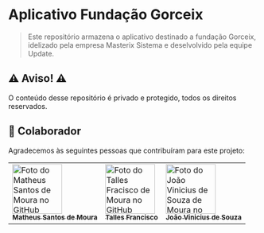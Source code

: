 # Aplicativo Fundação Gorceix

> Este repositório armazena o aplicativo destinado a fundação Gorceix, idelizado pela empresa Masterix Sistema e deselvolvido pela equipe Update.



## :warning: Aviso! :warning: 

O conteúdo desse repositório é privado e protegido, todos os direitos reservados.



## 🤝 Colaborador

Agradecemos às seguintes pessoas que contribuíram para este projeto:

<table class="table">
  <tr>
    <td><a href="https://github.com/Mathemou">
        <img src="https://avatars.githubusercontent.com/Mathemou" width="100px;" alt="Foto do Matheus Santos de Moura no GitHub"/><br>
        <sub>
          <b>Matheus Santos de Moura</b>
        </sub>
      </a></td>
    <td><a href="https://github.com/tallesfrancisco">
        <img src="https://avatars.githubusercontent.com/tallesfrancisco" width="100px;" alt="Foto do Talles Fracisco de Moura no GitHub"/><br>
        <sub>
          <b>Talles Francisco</b>
        </sub>
      </a></td>
    <td><a href="https://github.com/joaoviniciussouza">
        <img src="https://avatars.githubusercontent.com/joaoviniciussouza" width="100px;" alt="Foto do João Vinicius de Souza de Moura no GitHub"/><br>
        <sub>
          <b>João Vinicius de Souza</b>
        </sub>
      </a></td>
  
 </table>
